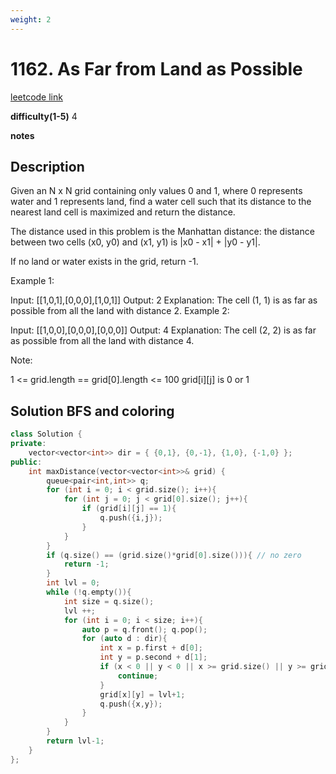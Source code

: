 ```yaml
---
weight: 2
---
```

# 1162. As Far from Land as Possible
[leetcode link](https://leetcode.com/problems/as-far-from-land-as-possible/)

**difficulty(1-5)** 
4

**notes**   


## Description
Given an N x N grid containing only values 0 and 1, where 0 represents water and 1 represents land, find a water cell such that its distance to the nearest land cell is maximized and return the distance.

The distance used in this problem is the Manhattan distance: the distance between two cells (x0, y0) and (x1, y1) is |x0 - x1| + |y0 - y1|.

If no land or water exists in the grid, return -1.

 

Example 1:



Input: [[1,0,1],[0,0,0],[1,0,1]]
Output: 2
Explanation: 
The cell (1, 1) is as far as possible from all the land with distance 2.
Example 2:



Input: [[1,0,0],[0,0,0],[0,0,0]]
Output: 4
Explanation: 
The cell (2, 2) is as far as possible from all the land with distance 4.
 

Note:

1 <= grid.length == grid[0].length <= 100
grid[i][j] is 0 or 1

## Solution BFS and coloring

```c++
class Solution {
private:
    vector<vector<int>> dir = { {0,1}, {0,-1}, {1,0}, {-1,0} };
public:
    int maxDistance(vector<vector<int>>& grid) {
        queue<pair<int,int>> q;
        for (int i = 0; i < grid.size(); i++){
            for (int j = 0; j < grid[0].size(); j++){
                if (grid[i][j] == 1){
                    q.push({i,j});
                }
            }
        }
        if (q.size() == (grid.size()*grid[0].size())){ // no zero
            return -1;
        }
        int lvl = 0;
        while (!q.empty()){
            int size = q.size();
            lvl ++;
            for (int i = 0; i < size; i++){
                auto p = q.front(); q.pop();
                for (auto d : dir){
                    int x = p.first + d[0];
                    int y = p.second + d[1];
                    if (x < 0 || y < 0 || x >= grid.size() || y >= grid[0].size() || grid[x][y] > 0){
                        continue;
                    }
                    grid[x][y] = lvl+1;
                    q.push({x,y});
                }
            }
        }
        return lvl-1;
    }
};
```

 